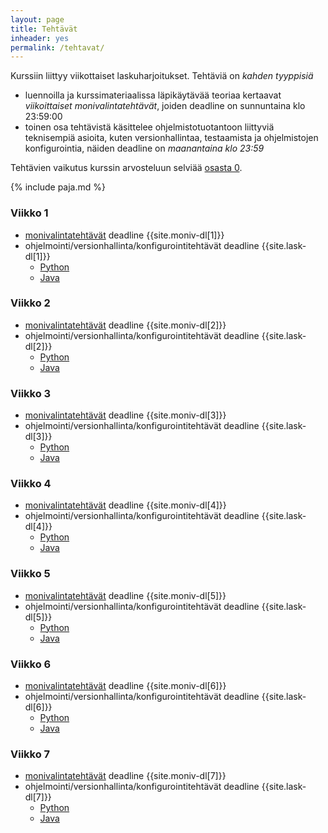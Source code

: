 ```yaml
---
layout: page
title: Tehtävät
inheader: yes
permalink: /tehtavat/
---
```


Kurssiin liittyy viikottaiset laskuharjoitukset. Tehtäviä on _kahden tyyppisiä_ 
- luennoilla ja kurssimateriaalissa läpikäytävää teoriaa kertaavat _viikoittaiset monivalintatehtävät_, joiden deadline on sunnuntaina klo 23:59:00
- toinen osa tehtävistä käsittelee ohjelmistotuotantoon liittyviä teknisempiä asioita, kuten versionhallintaa, testaamista ja ohjelmistojen konfigurointia, näiden deadline on _maanantaina klo 23:59_

Tehtävien vaikutus kurssin arvosteluun selviää [osasta 0](/osa0#kurssin-arvostelu).

{% include paja.md %}

### Viikko 1

- [monivalintatehtävät]({{site.stats_url}}/quiz/1) deadline {{site.moniv-dl[1]}}  
- ohjelmointi/versionhallinta/konfigurointitehtävät deadline {{site.lask-dl[1]}} 
  - [Python](/tehtavat1)
  - [Java](/java/tehtavat1)

### Viikko 2

- [monivalintatehtävät]({{site.stats_url}}/quiz/2) deadline {{site.moniv-dl[2]}}  
- ohjelmointi/versionhallinta/konfigurointitehtävät deadline {{site.lask-dl[2]}} 
  - [Python](/tehtavat2)
  - [Java](/java/tehtavat2)

### Viikko 3

- [monivalintatehtävät]({{site.stats_url}}/quiz/3) deadline {{site.moniv-dl[3]}}  
- ohjelmointi/versionhallinta/konfigurointitehtävät deadline {{site.lask-dl[3]}} 
  - [Python](/tehtavat3)
  - [Java](/java/tehtavat3)

### Viikko 4

- [monivalintatehtävät]({{site.stats_url}}/quiz/4) deadline {{site.moniv-dl[4]}}  
- ohjelmointi/versionhallinta/konfigurointitehtävät deadline {{site.lask-dl[4]}} 
  - [Python](/tehtavat4)
  - [Java](/java/tehtavat4)

### Viikko 5

- [monivalintatehtävät]({{site.stats_url}}/quiz/5) deadline {{site.moniv-dl[5]}}  
- ohjelmointi/versionhallinta/konfigurointitehtävät deadline {{site.lask-dl[5]}} 
  - [Python](/tehtavat5)
  - [Java](/java/tehtavat5)
  
### Viikko 6

- [monivalintatehtävät]({{site.stats_url}}/quiz/6) deadline {{site.moniv-dl[6]}}  
- ohjelmointi/versionhallinta/konfigurointitehtävät deadline {{site.lask-dl[6]}} 
  - [Python](/tehtavat6)
  - [Java](/java/tehtavat6)

### Viikko 7

- [monivalintatehtävät]({{site.stats_url}}/quiz/7) deadline {{site.moniv-dl[7]}}  
- ohjelmointi/versionhallinta/konfigurointitehtävät deadline {{site.lask-dl[7]}} 
  - [Python](/tehtavat7)
  - [Java](/java/tehtavat7)